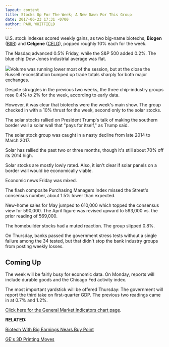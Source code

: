 ```yaml
---
layout: content
title: Stocks Up For The Week; A New Dawn For This Group
date: 2017-06-23 17:31 -0700
author: PAUL WHITFIELD
---
```








U.S. stock indexes scored weekly gains, as two big-name biotechs, **Biogen** ([BIIB](https://research.investors.com/quote.aspx?symbol=BIIB)) and **Celgene** ([CELG](https://research.investors.com/quote.aspx?symbol=CELG)), popped roughly 10% each for the week.


The Nasdaq advanced 0.5% Friday, while the S&P 500 added 0.2%. The blue chip Dow Jones industrial average was flat.


![](https://www.investors.com/wp-content/uploads/2017/06/MP062317.png)Volume was running lower most of the session, but at the close the Russell reconstitution bumped up trade totals sharply for both major exchanges.


Despite struggles in the previous two weeks, the three chip-industry groups rose 0.4% to 2% for the week, according to early data.


However, it was clear that biotechs were the week's main show. The group checked in with a 10% thrust for the week, second only to the solar stocks.


The solar stocks rallied on President Trump's talk of making the southern border wall a solar wall that "pays for itself," as Trump said.


The solar stock group was caught in a nasty decline from late 2014 to March 2017.


Solar has rallied the past two or three months, though it's still about 70% off its 2014 high.


Solar stocks are mostly lowly rated. Also, it isn't clear if solar panels on a border wall would be economically viable.


Economic news Friday was mixed.


The flash composite Purchasing Managers Index missed the Street's consensus number, about 1.5% lower than expected.


New-home sales for May jumped to 610,000 which topped the consensus view for 590,000. The April figure was revised upward to 593,000 vs. the prior reading of 569,000.


The homebuilder stocks had a muted reaction. The group slipped 0.8%.


On Thursday, banks passed the government stress tests without a single failure among the 34 tested, but that didn't stop the bank industry groups from posting weekly losses.


Coming Up
---------


The week will be fairly busy for economic data. On Monday, reports will include durable goods and the Chicago Fed activity index.


The most important yardstick will be offered Thursday: The government will report the third take on first-quarter GDP. The previous two readings came in at 0.7% and 1.2%.


[Click here for the General Market Indicators chart page](https://www.investors.com/wp-content/uploads/2017/06/GMI_062617.pdf).


**RELATED:**


[Biotech With Big Earnings Nears Buy Point](https://www.investors.com/research/ibd-stock-analysis/exelexis-biotech-stock-with-497-growth-positive-trial-results-nears-buy-zone-celgene-climbs/)


[GE's 3D Printing Moves](https://www.investors.com/news/ges-big-3d-printing-moves-you-may-have-missed-during-the-paris-air-show/)




